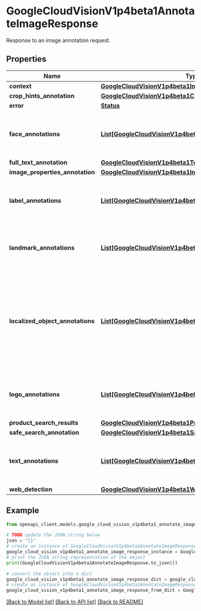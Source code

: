 # GoogleCloudVisionV1p4beta1AnnotateImageResponse

Response to an image annotation request.

## Properties

Name | Type | Description | Notes
------------ | ------------- | ------------- | -------------
**context** | [**GoogleCloudVisionV1p4beta1ImageAnnotationContext**](GoogleCloudVisionV1p4beta1ImageAnnotationContext.md) |  | [optional] 
**crop_hints_annotation** | [**GoogleCloudVisionV1p4beta1CropHintsAnnotation**](GoogleCloudVisionV1p4beta1CropHintsAnnotation.md) |  | [optional] 
**error** | [**Status**](Status.md) |  | [optional] 
**face_annotations** | [**List[GoogleCloudVisionV1p4beta1FaceAnnotation]**](GoogleCloudVisionV1p4beta1FaceAnnotation.md) | If present, face detection has completed successfully. | [optional] 
**full_text_annotation** | [**GoogleCloudVisionV1p4beta1TextAnnotation**](GoogleCloudVisionV1p4beta1TextAnnotation.md) |  | [optional] 
**image_properties_annotation** | [**GoogleCloudVisionV1p4beta1ImageProperties**](GoogleCloudVisionV1p4beta1ImageProperties.md) |  | [optional] 
**label_annotations** | [**List[GoogleCloudVisionV1p4beta1EntityAnnotation]**](GoogleCloudVisionV1p4beta1EntityAnnotation.md) | If present, label detection has completed successfully. | [optional] 
**landmark_annotations** | [**List[GoogleCloudVisionV1p4beta1EntityAnnotation]**](GoogleCloudVisionV1p4beta1EntityAnnotation.md) | If present, landmark detection has completed successfully. | [optional] 
**localized_object_annotations** | [**List[GoogleCloudVisionV1p4beta1LocalizedObjectAnnotation]**](GoogleCloudVisionV1p4beta1LocalizedObjectAnnotation.md) | If present, localized object detection has completed successfully. This will be sorted descending by confidence score. | [optional] 
**logo_annotations** | [**List[GoogleCloudVisionV1p4beta1EntityAnnotation]**](GoogleCloudVisionV1p4beta1EntityAnnotation.md) | If present, logo detection has completed successfully. | [optional] 
**product_search_results** | [**GoogleCloudVisionV1p4beta1ProductSearchResults**](GoogleCloudVisionV1p4beta1ProductSearchResults.md) |  | [optional] 
**safe_search_annotation** | [**GoogleCloudVisionV1p4beta1SafeSearchAnnotation**](GoogleCloudVisionV1p4beta1SafeSearchAnnotation.md) |  | [optional] 
**text_annotations** | [**List[GoogleCloudVisionV1p4beta1EntityAnnotation]**](GoogleCloudVisionV1p4beta1EntityAnnotation.md) | If present, text (OCR) detection has completed successfully. | [optional] 
**web_detection** | [**GoogleCloudVisionV1p4beta1WebDetection**](GoogleCloudVisionV1p4beta1WebDetection.md) |  | [optional] 

## Example

```python
from openapi_client.models.google_cloud_vision_v1p4beta1_annotate_image_response import GoogleCloudVisionV1p4beta1AnnotateImageResponse

# TODO update the JSON string below
json = "{}"
# create an instance of GoogleCloudVisionV1p4beta1AnnotateImageResponse from a JSON string
google_cloud_vision_v1p4beta1_annotate_image_response_instance = GoogleCloudVisionV1p4beta1AnnotateImageResponse.from_json(json)
# print the JSON string representation of the object
print(GoogleCloudVisionV1p4beta1AnnotateImageResponse.to_json())

# convert the object into a dict
google_cloud_vision_v1p4beta1_annotate_image_response_dict = google_cloud_vision_v1p4beta1_annotate_image_response_instance.to_dict()
# create an instance of GoogleCloudVisionV1p4beta1AnnotateImageResponse from a dict
google_cloud_vision_v1p4beta1_annotate_image_response_from_dict = GoogleCloudVisionV1p4beta1AnnotateImageResponse.from_dict(google_cloud_vision_v1p4beta1_annotate_image_response_dict)
```
[[Back to Model list]](../README.md#documentation-for-models) [[Back to API list]](../README.md#documentation-for-api-endpoints) [[Back to README]](../README.md)


